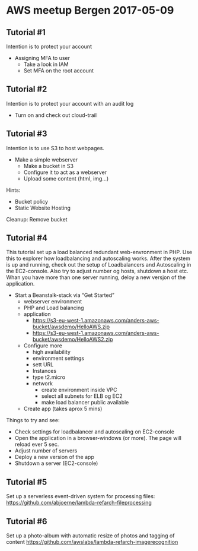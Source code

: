 # AWS meetup Bergen 2017-05-09

## Tutorial #1
Intention is to protect your account
* Assigning MFA to user
  * Take a look in IAM
  * Set MFA on the root account

## Tutorial #2
Intention is to protect your account with an audit log

* Turn on and check out cloud-trail

## Tutorial #3
Intention is to use S3 to host webpages. 

* Make a simple webserver
  * Make a bucket in S3
  * Configure it to act as a webserver
  * Upload some content (html, img…)

Hints:
* Bucket policy
* Static Website Hosting

Cleanup: Remove bucket

## Tutorial #4
This tutorial set up a load balanced redundant web-envronment in PHP. Use this to explorer how loadbalancing and autoscaling works. After the system is up and running, check out the setup of Loadbalancers and Autoscaling in the EC2-console. Also try to adjust number og hosts, shutdown a host etc. Whan you have more than one server running, deloy a new versjon of the application.

* Start a Beanstalk-stack via “Get Started”
  * webserver environment
  * PHP and Load balancing
  * application 
    * https://s3-eu-west-1.amazonaws.com/anders-aws-bucket/awsdemo/HelloAWS.zip
    * https://s3-eu-west-1.amazonaws.com/anders-aws-bucket/awsdemo/HelloAWS2.zip
  * Configure more
    * high availability
    * environment settings
     * sett URL
    * Instances
     * type t2.micro
    * network
      * create environment inside VPC
      * select all subnets for ELB og EC2
      * make load balancer public available
  * Create app  (takes aprox 5 mins)
  
Things to try and see:
  * Check settings for loadbalancer and autoscaling on EC2-console
  * Open the application in a browser-windows (or more). The page will reload ever 5 sec. 
  * Adjust number of servers
  * Deploy a new version of the app 
  * Shutdown a server (EC2-console)

## Tutorial #5
Set up a serverless event-driven system for processing files:
https://github.com/abjoerne/lambda-refarch-fileprocessing

## Tutorial #6
Set up a photo-album with automatic resize of photos and tagging of content
https://github.com/awslabs/lambda-refarch-imagerecognition

